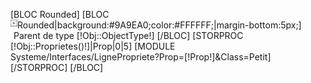 [BLOC Rounded]
	[BLOC Rounded|background:#9A9EA0;color:#FFFFFF;|margin-bottom:5px;]
		<img src="/Skins/AdminV2/Img/Liste/ListeFlecheTitre.jpg" style="float:left;margin-top:0px;">
		<span style="margin-left:5px;">Parent de type [!Obj::ObjectType!]</span>
	[/BLOC]
	[STORPROC [!Obj::Proprietes()!]|Prop|0|5]
		[MODULE Systeme/Interfaces/LignePropriete?Prop=[!Prop!]&Class=Petit]
	[/STORPROC]
[/BLOC]
